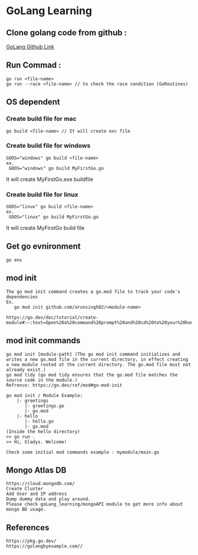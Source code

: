 # GoLang Learning

## Clone golang code from github :
[GoLang Github Link](https://github.com/arunsingh02/goLang_learning.git)

## Run Commad : 
```
go run <file-name>
go run --race <file-name> // to check the race condition (GoRoutines)
```

## OS dependent
### Create build file for mac
```
go build <file-name> // It will create exc file
```

### Create build file for windows
```
GOOS="windows" go build <file-name>
ex.  
 GOOS="windows" go build MyFirstGo.go
```
It will create MyFirstGo.exe buildfile

### Create build file for linux
```
GOOS="linux" go build <file-name>
ex.  
 GOOS="linux" go build MyFirstGo.go 
```
It will create MyFirstGo build file

## Get go evnironment 
```
go env
```

## mod init
```
The go mod init command creates a go.mod file to track your code's dependencies
Ex. 
   go mod init github.com/arunsingh02/<module-name>

https://go.dev/doc/tutorial/create-module#:~:text=Open%20a%20command%20prompt%20and%20cd%20to%20your%20home%20directory.&text=Create%20a%20greetings%20directory%20for%20your%20Go%20module%20source%20code.&text=Start%20your%20module%20using%20the,use%20example.com%2Fgreetings%20.
```

## mod init commands
```
go mod init [module-path] (The go mod init command initializes and writes a new go.mod file in the current directory, in effect creating a new module rooted at the current directory. The go.mod file must not already exist.)
go mod tidy (go mod tidy ensures that the go.mod file matches the source code in the module.)
Refrence: https://go.dev/ref/mod#go-mod-init

go mod init / Module Example:
    |- greetings
       |- greetings.go
       |- go.mod
    |- hello
       |- hello.go
       |- go.mod
(Inside the hello directory)
>> go run .
>> Hi, Gladys. Welcome!

Check some initial mod commands example : mymodule/main.go
```

## Mongo Atlas DB
```
https://cloud.mongodb.com/
Create Cluster
Add User and IP address
Dump dummy data and play around.
Please check goLang_learning/mongoAPI module to get more info about mongo BD usage.
```

## References
```
https://pkg.go.dev/
https://golangbyexample.com//
```
